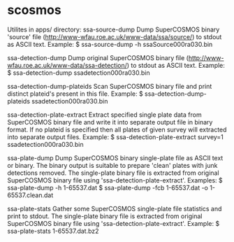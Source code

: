 scosmos
=======

Utilites in apps/ directory:
  ssa-source-dump
    Dump SuperCOSMOS binary 'source' file (http://www-wfau.roe.ac.uk/www-data/ssa/source/)
    to stdout as ASCII text.
    Example:
      $ ssa-source-dump -h ssaSource000ra030.bin


  ssa-detection-dump
    Dump original SuperCOSMOS binary file (http://www-wfau.roe.ac.uk/www-data/ssa-detection/)
    to stdout as ASCII text.
    Example:
      $ ssa-detection-dump ssadetection000ra030.bin


  ssa-detection-dump-plateids
    Scan SuperCOSMOS binary file and print distinct plateid's present in this file.
    Example:
      $ ssa-detection-dump-plateids ssadetection000ra030.bin


  ssa-detection-plate-extract
    Extract specified single plate data from SuperCOSMOS binary file and write
    it into separate output file in binary format. If no plateid is specified
    then all plates of given survey will extracted into separate output files.
    Example:
      $ ssa-detection-plate-extract survey=1 ssadetection000ra030.bin


  ssa-plate-dump
    Dump SuperCOSMOS binary single-plate file as ASCII text or binary.
    The binary output is suitable to prepare 'clean' plates with junk
    detections removed. The single-plate binary file is extracted from original
    SuperCOSMOS binary file using 'ssa-detection-plate-extract'.
    Examples:
      $ ssa-plate-dump -h 1-65537.dat
      $ ssa-plate-dump -fcb 1-65537.dat -o 1-65537.clean.dat


  ssa-plate-stats
    Gather some SuperCOSMOS single-plate file statistics and print to stdout.
    The single-plate binary file is extracted from original SuperCOSMOS binary
    file using 'ssa-detection-plate-extract'.
    Example:
      $ ssa-plate-stats 1-65537.dat.bz2

